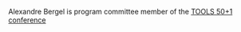 Alexandre Bergel is program committee member of the [TOOLS 50+1 conference](https://easychair.org/cfp/TOOLS-50_1)
